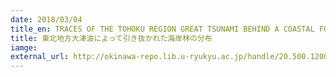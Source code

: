 ```yaml
---
date: 2018/03/04
title_en: TRACES OF THE TOHOKU REGION GREAT TSUNAMI BEHIND A COASTAL FOREST
title: 東北地方大津波によって引き抜かれた海岸林の分布
iamge:
external_url: http://okinawa-repo.lib.u-ryukyu.ac.jp/handle/20.500.12001/20428
---
```

